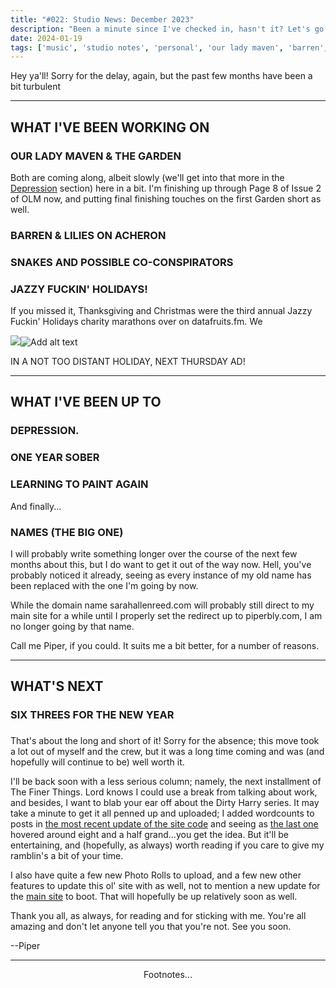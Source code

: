 ```yaml
---
title: "#022: Studio News: December 2023"
description: "Been a minute since I've checked in, hasn't it? Let's go over what I've been up to the past few months, as well as what I've got coming down the pipe."  
date: 2024-01-19
tags: ['music', 'studio notes', 'personal', 'our lady maven', 'barren', 'the garden', 'tabula rosetta', 'blogpost']
---
```



Hey ya'll! Sorry for the delay, again, but the past few months have been a bit turbulent

---

## WHAT I'VE BEEN WORKING ON 

### OUR LADY MAVEN & THE GARDEN

Both are coming along, albeit slowly (we'll get into that more in the [Depression](/post/0022#depression) section) here in a bit. I'm finishing up through Page 8 of Issue 2 of OLM now, and putting final finishing touches on the first Garden short as well.

### BARREN & LILIES ON ACHERON

### SNAKES AND POSSIBLE CO-CONSPIRATORS

### JAZZY FUCKIN' HOLIDAYS!

If you missed it, Thanksgiving and Christmas were the third annual Jazzy Fuckin' Holidays charity marathons over on datafruits.fm. We

<div class="floatright caption">
  <p><img tabindex=1 src="/blog/0019/01.jpg" /><span class="f"><img src="/blog/0019/01.jpg" alt="Add alt text"/></span></p>
  <p>IN A NOT TOO DISTANT HOLIDAY, NEXT THURSDAY AD!</a></p>
</div>


---

## WHAT I'VE BEEN UP TO

### DEPRESSION. 

### ONE YEAR SOBER

### LEARNING TO PAINT AGAIN


And finally...

### NAMES (THE BIG ONE)

I will probably write something longer over the course of the next few months about this, but I do want to get it out of the way now. Hell, you've probably noticed it already, seeing as every instance of my old name has been replaced with the one I'm going by now.

While the domain name sarahallenreed.com will probably still direct to my main site for a while until I properly set the redirect up to piperbly.com, I am no longer going by that name.

Call me Piper, if you could. It suits me a bit better, for a number of reasons.

---

## WHAT'S NEXT

### SIX THREES FOR THE NEW YEAR

### 

That's about the long and short of it! Sorry for the absence; this move took a lot out of myself and the crew, but it was a long time coming and was (and hopefully will continue to be) well worth it. 

I'll be back soon with a less serious column; namely, the next installment of The Finer Things. Lord knows I could use a break from talking about work, and besides, I want to blab your ear off about the Dirty Harry series. It may take a minute to get it all penned up and uploaded; I added wordcounts to posts in [the most recent update of the site code](/post/misc_truckstopupdate/) and seeing as [the last one](/post/0011) hovered around eight and a half grand...you get the idea. But it'll be entertaining, and (hopefully, as always) worth reading if you care to give my ramblin's a bit of your time.

I also have quite a few new Photo Rolls to upload, and a few new other features to update this ol' site with as well, not to mention a new update for the [main site](https://sarahallenreed.com) to boot. That will hopefully be up relatively soon as well.

Thank you all, as always, for reading and for sticking with me. You're all amazing and don't let anyone tell you that you're not. See you soon.

--Piper

---
<p style="text-align: center;">Footnotes...</p>


[^1]: 